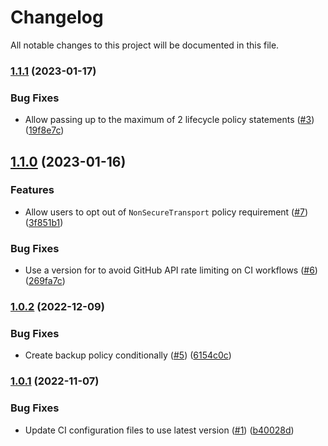# Changelog

All notable changes to this project will be documented in this file.

### [1.1.1](https://github.com/terraform-aws-modules/terraform-aws-efs/compare/v1.1.0...v1.1.1) (2023-01-17)


### Bug Fixes

* Allow passing up to the maximum of 2 lifecycle policy statements ([#3](https://github.com/terraform-aws-modules/terraform-aws-efs/issues/3)) ([19f8e7c](https://github.com/terraform-aws-modules/terraform-aws-efs/commit/19f8e7cd5c8c650fbc5a06c00f7e116d95fcdb20))

## [1.1.0](https://github.com/terraform-aws-modules/terraform-aws-efs/compare/v1.0.2...v1.1.0) (2023-01-16)


### Features

* Allow users to opt out of `NonSecureTransport` policy requirement ([#7](https://github.com/terraform-aws-modules/terraform-aws-efs/issues/7)) ([3f851b1](https://github.com/terraform-aws-modules/terraform-aws-efs/commit/3f851b1ac1efe4a473b697bd287f178e09f838e0))


### Bug Fixes

* Use a version for  to avoid GitHub API rate limiting on CI workflows ([#6](https://github.com/terraform-aws-modules/terraform-aws-efs/issues/6)) ([269fa7c](https://github.com/terraform-aws-modules/terraform-aws-efs/commit/269fa7c55976e32b7b0c949deef4d729aa0b0cf2))

### [1.0.2](https://github.com/terraform-aws-modules/terraform-aws-efs/compare/v1.0.1...v1.0.2) (2022-12-09)


### Bug Fixes

* Create backup policy conditionally ([#5](https://github.com/terraform-aws-modules/terraform-aws-efs/issues/5)) ([6154c0c](https://github.com/terraform-aws-modules/terraform-aws-efs/commit/6154c0c6088d7b220f5193dc0f7809f0b7ddc921))

### [1.0.1](https://github.com/terraform-aws-modules/terraform-aws-efs/compare/v1.0.0...v1.0.1) (2022-11-07)


### Bug Fixes

* Update CI configuration files to use latest version ([#1](https://github.com/terraform-aws-modules/terraform-aws-efs/issues/1)) ([b40028d](https://github.com/terraform-aws-modules/terraform-aws-efs/commit/b40028d9d0139318764c7ef1cdac124e80c0f902))
